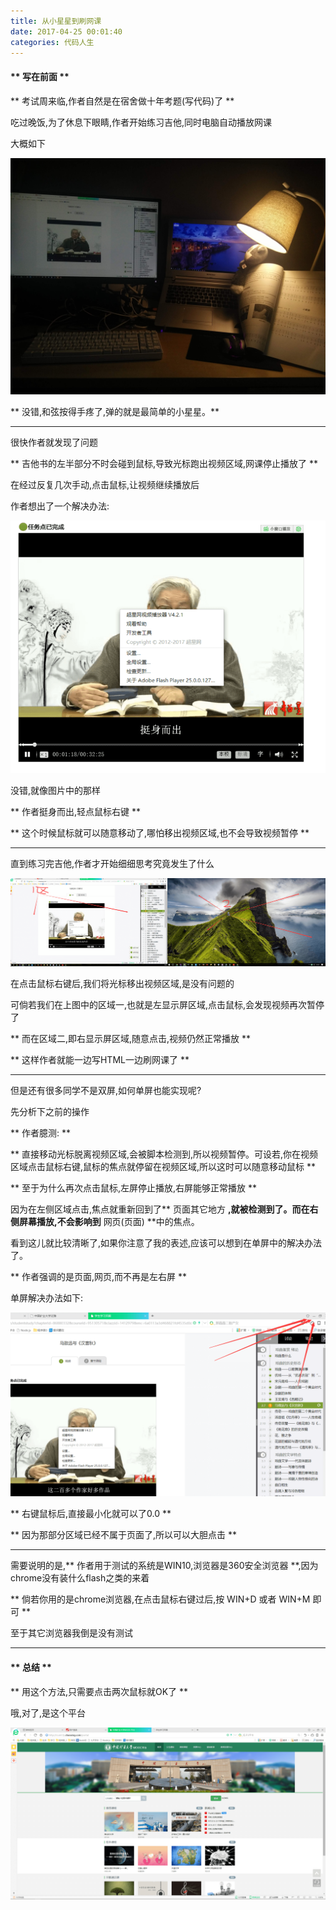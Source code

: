 ```yaml
---
title: 从小星星到刷网课
date: 2017-04-25 00:01:40
categories: 代码人生
---
```


#### ** 写在前面 ** ####

** 考试周来临,作者自然是在宿舍做十年考题(写代码)了 **

吃过晚饭,为了休息下眼睛,作者开始练习吉他,同时电脑自动播放网课

大概如下

![small-star-star.jpg](/img/codelife/small-star-star.jpg)

** 没错,和弦按得手疼了,弹的就是最简单的小星星。**

******************************

很快作者就发现了问题

** 吉他书的左半部分不时会碰到鼠标,导致光标跑出视频区域,网课停止播放了 **

在经过反复几次手动,点击鼠标,让视频继续播放后

作者想出了一个解决办法:

![small-star-star-1.png](/img/codelife/small-star-star-1.png)

没错,就像图片中的那样

** 作者挺身而出,轻点鼠标右键 **

** 这个时候鼠标就可以随意移动了,哪怕移出视频区域,也不会导致视频暂停 **

****************************

直到练习完吉他,作者才开始细细思考究竟发生了什么

![small-star-star.png](/img/codelife/small-star-star-2.png)

在点击鼠标右键后,我们将光标移出视频区域,是没有问题的

可倘若我们在上图中的区域一,也就是左显示屏区域,点击鼠标,会发现视频再次暂停了

** 而在区域二,即右显示屏区域,随意点击,视频仍然正常播放 **

** 这样作者就能一边写HTML一边刷网课了 **

****************************

但是还有很多同学不是双屏,如何单屏也能实现呢?

先分析下之前的操作

** 作者臆测: **

** 直接移动光标脱离视频区域,会被脚本检测到,所以视频暂停。可设若,你在视频区域点击鼠标右键,鼠标的焦点就停留在视频区域,所以这时可以随意移动鼠标 **

** 至于为什么再次点击鼠标,左屏停止播放,右屏能够正常播放 **

因为在左侧区域点击,焦点就重新回到了** 页面其它地方 **,就被检测到了。而在右侧屏幕播放,不会影响到** 网页(页面) **中的焦点。

看到这儿就比较清晰了,如果你注意了我的表述,应该可以想到在单屏中的解决办法了。

** 作者强调的是页面,网页,而不再是左右屏 **

单屏解决办法如下:

![small-star-star.png](/img/codelife/small-star-star-3.png)

** 右键鼠标后,直接最小化就可以了0.0 **

** 因为那部分区域已经不属于页面了,所以可以大胆点击 **

**************************

需要说明的是,** 作者用于测试的系统是WIN10,浏览器是360安全浏览器 **,因为chrome没有装什么flash之类的来着

** 倘若你用的是chrome浏览器,在点击鼠标右键过后,按 WIN+D 或者 WIN+M 即可 **

至于其它浏览器我倒是没有测试

*************************

#### ** 总结 ** ####

** 用这个方法,只需要点击两次鼠标就OK了 **

哦,对了,是这个平台

![small-star-star.png](/img/codelife/small-star-star-4.png)







